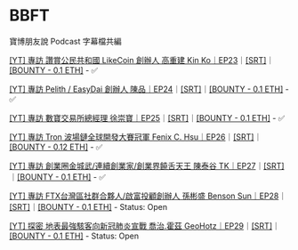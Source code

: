 # BBFT
寶博朋友說 Podcast 字幕檔共編

[[YT] 專訪 讚賞公民共和國 LikeCoin 創辦人 高重建 Kin Ko｜EP23](https://youtu.be/P69AS9ORPmM)｜[[SRT]](https://github.com/dAAAb/BBFT/blob/master/ep23%20_%20%E6%B5%81%E5%8B%95%E6%B0%91%E4%B8%BB%EF%BC%8C%E6%88%91%E5%80%91%E6%8F%A1%E6%9C%89%E5%A4%9A%E5%B0%91%E5%83%B9%E5%80%BC%E3%80%90%E8%AE%9A%E8%B3%9E%E5%85%B1%E5%92%8C%E5%9C%8B%E3%80%91.mp3-%E5%AD%97%E5%B9%95.srt)｜[[BOUNTY - 0.1 ETH]](https://gitcoin.co/issue/dAAAb/BBFT/2/4117) - ✅

[[YT] 專訪 Pelith / EasyDai 創辦人 陳品｜EP24](https://youtu.be/IVYUavzNgns)｜[[SRT]](https://github.com/dAAAb/BBFT/blob/master/ep24_%E4%BD%A0%E6%95%A2%E8%B2%B7%E5%B0%B1%E6%98%AF%E4%BD%A0%E7%9A%84v3.mp3-%E5%AD%97%E5%B9%95.srt)｜[[BOUNTY - 0.1 ETH]](https://gitcoin.co/issue/dAAAb/BBFT/6/4136) - ✅

[[YT] 專訪 數寶交易所總經理 徐崇寶｜EP25](https://youtu.be/xrLd63OH6t0)｜[[SRT]](https://github.com/dAAAb/BBFT/blob/master/ep25%20%E6%AF%94%E7%89%B9%E5%B9%A3%E5%90%88%E9%81%A9%E7%95%B6%E7%90%86%E8%B2%A1%E5%B7%A5%E5%85%B7%E5%97%8E%EF%BC%9F.mp3-%E5%AD%97%E5%B9%95.srt)｜[[BOUNTY - 0.1 ETH]](https://gitcoin.co/issue/dAAAb/BBFT/8/4144) - ✅

[[YT] 專訪 Tron 波場鏈全球開發大賽冠軍 Fenix C. Hsu｜EP26](https://youtu.be/orBz-l2WSvg)｜[[SRT]](https://github.com/dAAAb/BBFT/blob/master/ep26%20diss%20dapp%20%E7%9A%84%E7%94%B7%E4%BA%BA%20%E3%80%90%E4%B8%8D%E6%9C%8D%E4%BE%86%E8%BE%AF%E3%80%91.mp3.mp3-%E5%AD%97%E5%B9%95.srt)｜[[BOUNTY - 0.12 ETH]](https://gitcoin.co/issue/dAAAb/BBFT/10/4163) - ✅

[[YT] 專訪 創業圈金城武/連續創業家/創業界饒舌天王 陳泰谷 TK｜EP27](https://youtu.be/T5oR17WCXOk)｜[[SRT]](https://github.com/dAAAb/BBFT/blob/master/ep27%20%E5%B0%88%E6%B3%A8%E6%96%BC%E6%94%B9%E8%AE%8A%E4%B8%96%E7%95%8C%E3%80%90%E5%89%B5%E6%A5%AD%E7%95%8C%E9%87%91%E5%9F%8E%E6%AD%A6%E3%80%91.mp3-%E5%AD%97%E5%B9%95.srt)｜[[BOUNTY - 0.1 ETH]](https://gitcoin.co/issue/dAAAb/BBFT/8/4144) - ✅

[[YT] 專訪 FTX台灣區社群合夥人/啟富投顧創辦人 孫彬盛 Benson Sun｜EP28](#)｜[[SRT]](https://github.com/dAAAb/BBFT/blob/master/ep28%20%E8%82%A1%E6%B5%B7%E8%8C%AB%E8%8C%AB%EF%BC%8C%E8%B2%A1%E5%AF%8C%E6%96%B9%E8%88%9F%E8%88%AA%E5%90%91%E4%BD%95%E6%96%B9%EF%BC%9F.mp3-%E5%AD%97%E5%B9%95.srt)｜[[BOUNTY - 0.1 ETH]](https://gitcoin.co/issue/dAAAb/BBFT/13/4199) - Status: Open

[[YT] 探密 地表最強駭客向新冠肺炎宣戰 喬治.霍茲 GeoHotz｜EP29](#)｜[[SRT]](https://github.com/dAAAb/BBFT/blob/master/ep29%20%E5%9C%B0%E8%A1%A8%E6%9C%80%E5%BC%B7%E9%A7%AD%E5%AE%A2%E5%90%91%E6%96%B0%E5%86%A0%E8%82%BA%E7%82%8E%E5%AE%A3%E6%88%B0.mp3-%E5%AD%97%E5%B9%95.srt)｜[[BOUNTY - 0.1 ETH]](https://gitcoin.co/issue/dAAAb/BBFT/15/4250) - Status: Open
